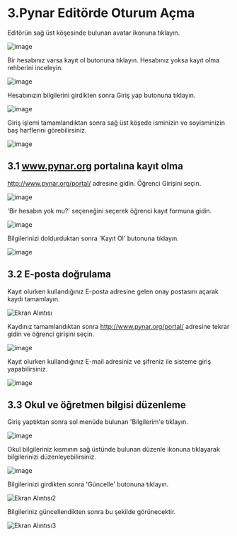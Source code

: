 # 3.Pynar Editörde Oturum Açma

Editörün sağ üst köşesinde bulunan avatar ikonuna tıklayın.

![image](https://user-images.githubusercontent.com/56628866/146906621-ce45fea7-bc20-4e8d-a9e3-a72354864e0f.png)

Bir hesabınız varsa kayıt ol butonuna tıklayın. Hesabınız yoksa kayıt olma rehberini inceleyin.

![image](https://user-images.githubusercontent.com/56628866/146907058-7ed06511-7129-4bea-88ee-526a3d18fc81.png)

Hesabınızın bilgilerini girdikten sonra Giriş yap butonuna tıklayın.

![image](https://user-images.githubusercontent.com/56628866/146907235-9e2b6209-1702-48bc-8072-4b6149572f38.png)

Giriş işlemi tamamlandıktan sonra sağ üst köşede isminizin ve soyisminizin baş harflerini görebilirsiniz.

![image](https://user-images.githubusercontent.com/56628866/146907383-631a2c9f-0cd4-40ea-9042-ab2ef5a8d77c.png)

## 3.1 www.pynar.org portalına kayıt olma

http://www.pynar.org/portal/ adresine gidin. Öğrenci Girişini seçin.

![image](https://user-images.githubusercontent.com/56628866/146160718-5fbcef28-d23e-4a3b-9ad8-a3d8cb12b154.png)

\'Bir hesabın yok mu?\' seçeneğini seçerek öğrenci kayıt formuna gidin.

![image](https://user-images.githubusercontent.com/56628866/146161167-2273aedd-b252-4b71-9884-78e8cad56598.png)

Bilgilerinizi doldurduktan sonra \'Kayıt Ol\' butonuna tıklayın.

![image](https://user-images.githubusercontent.com/56628866/146161397-1c00bcfe-c449-453b-8110-b7238d831d37.png)

## 3.2 E-posta doğrulama

Kayıt olurken kullandığınız E-posta adresine gelen onay postasını açarak kaydı tamamlayın. 

![Ekran Alıntısı](https://user-images.githubusercontent.com/56628866/146161629-3d307066-9fa1-4d7b-89c4-0ec6ee730749.PNG)

Kaydınız tamamlandıktan sonra http://www.pynar.org/portal/ adresine tekrar gidin ve öğrenci girişini seçin.

![image](https://user-images.githubusercontent.com/56628866/146161877-9fc1835a-d8d7-400f-b6a5-107c4cf5bbe1.png)

Kayıt olurken kullandığınız E-mail adresiniz ve şifreniz ile sisteme giriş yapabilirsiniz.

![image](https://user-images.githubusercontent.com/56628866/146161815-8d94fd21-5540-4be2-8854-79aa3ab6b655.png)

## 3.3 Okul ve öğretmen bilgisi düzenleme

Giriş yaptıktan sonra sol menüde bulunan \'Bilgilerim\'e tıklayın.

![image](https://user-images.githubusercontent.com/56628866/146162259-a8feba16-d25a-4189-af54-68cc32d46f9f.png)

Okul bilgileriniz kısmının sağ üstünde bulunan düzenle ikonuna tıklayarak bilgilerinizi düzenleyebilirsiniz.

![image](https://user-images.githubusercontent.com/56628866/146162560-2918ab4f-a19e-43a3-88fc-a77318363509.png)

Bilgilerinizi girdikten sonra \'Güncelle\' butonuna tıklayın.

![Ekran Alıntısı2](https://user-images.githubusercontent.com/56628866/146162632-30cb2fd5-32f4-4d74-b56d-41dffbf9a945.PNG)

Bilgileriniz güncellendikten sonra bu şekilde görünecektir.

![Ekran Alıntısı3](https://user-images.githubusercontent.com/56628866/146162740-545702c0-cf61-4fcf-90b6-d5f4415c26d4.PNG)



